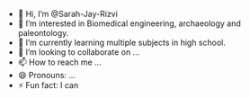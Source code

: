 - 👋 Hi, I’m @Sarah-Jay-Rizvi
- 👀 I’m interested in Biomedical engineering, archaeology and paleontology. 
- 🌱 I’m currently learning multiple subjects in high school.
- 💞️ I’m looking to collaborate on ...
- 📫 How to reach me ...
- 😄 Pronouns: ...
- ⚡ Fun fact: I can 

<!---
Sarah-Jay-Rizvi/Sarah-Jay-Rizvi is a ✨ special ✨ repository because its `README.md` (this file) appears on your GitHub profile.
You can click the Preview link to take a look at your changes.
--->

